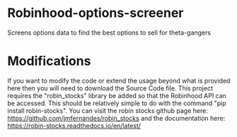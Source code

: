 # Robinhood-options-screener
Screens options data to find the best options to sell for theta-gangers

# Modifications
If you want to modify the code or extend the usage beyond what is provided here then you will need to download the Source Code file. This project requires the "robin_stocks" library be added so that the Robinhood API can be accessed. This should be relatively simple to do with the command "pip install robin-stocks". You can visit the robin stocks github page here: https://github.com/jmfernandes/robin_stocks and the documentation here: https://robin-stocks.readthedocs.io/en/latest/

